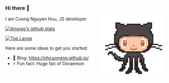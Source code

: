 ### Hi there 👋

<div>
  <img align='right' src='https://raw.githubusercontent.com/nhcuongng/nhcuongng/master/assets/87202985-820dcb80-c2b6-11ea-9f56-7ec461c497c3.gif' width='200"'>

  I am Cuong Nguyen Huu, JS developer

  [![Anurag's github stats](https://github-readme-stats.vercel.app/api?username=nhcuongng)](https://github.com/anuraghazra/github-readme-stats)

  [![Top Langs](https://github-readme-stats.vercel.app/api/top-langs/?username=anuraghazra&layout=compact)](https://github.com/anuraghazra/github-readme-stats)
</div>

Here are some ideas to get you started:

- 📖 Blog: https://nhcuongng.github.io/
- ⚡ Fun fact: Huge fan of Doraemon
